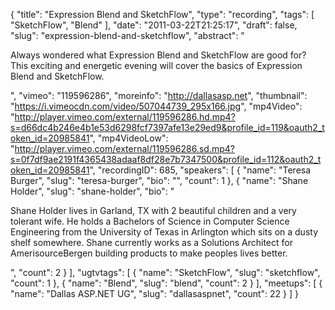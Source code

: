 {
  "title": "Expression Blend and SketchFlow",
  "type": "recording",
  "tags": [
    "SketchFlow",
    "Blend"
  ],
  "date": "2011-03-22T21:25:17",
  "draft": false,
  "slug": "expression-blend-and-sketchflow",
  "abstract": "<p>Always wondered what Expression Blend and SketchFlow are good for? This exciting and energetic evening will cover the basics of Expression Blend and SketchFlow.</p>",
  "vimeo": "119596286",
  "moreinfo": "http://dallasasp.net",
  "thumbnail": "https://i.vimeocdn.com/video/507044739_295x166.jpg",
  "mp4Video": "http://player.vimeo.com/external/119596286.hd.mp4?s=d66dc4b246e4b1e53d6298fcf7397afe13e29ed9&profile_id=119&oauth2_token_id=20985841",
  "mp4VideoLow": "http://player.vimeo.com/external/119596286.sd.mp4?s=0f7df9ae2191f4365438adaaf8df28e7b7347500&profile_id=112&oauth2_token_id=20985841",
  "recordingID": 685,
  "speakers": [
    {
      "name": "Teresa Burger",
      "slug": "teresa-burger",
      "bio": "",
      "count": 1
    },
    {
      "name": "Shane Holder",
      "slug": "shane-holder",
      "bio": "<p>Shane Holder lives in Garland, TX with 2 beautiful children and a very tolerant wife. He holds a Bachelors of Science in Computer Science Engineering from the University of Texas in Arlington which sits on a dusty shelf somewhere. Shane currently works as a Solutions Architect for AmerisourceBergen building products to make peoples lives better.</p>",
      "count": 2
    }
  ],
  "ugtvtags": [
    {
      "name": "SketchFlow",
      "slug": "sketchflow",
      "count": 1
    },
    {
      "name": "Blend",
      "slug": "blend",
      "count": 2
    }
  ],
  "meetups": [
    {
      "name": "Dallas ASP.NET UG",
      "slug": "dallasaspnet",
      "count": 22
    }
  ]
}